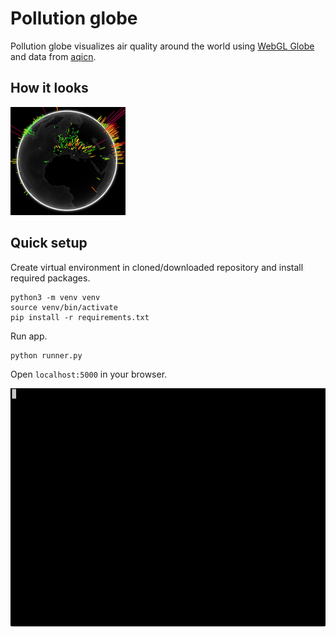 # Pollution globe


Pollution globe visualizes air quality around the world using
[WebGL Globe](https://experiments.withgoogle.com/chrome/globe) and data from
[aqicn](http://aqicn.org/).

## How it looks

![Working pollution globe image](globe.png)

## Quick setup

Create virtual environment in cloned/downloaded repository and install required packages.

```
python3 -m venv venv
source venv/bin/activate
pip install -r requirements.txt
```

Run app.

```
python runner.py
```


Open `localhost:5000` in your browser.

![Terminal gif](terminal.gif)
